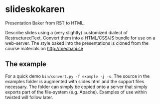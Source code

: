 # slideskokaren
Presentation Baker from RST to HTML.

Describe slides using a (very slightly) customized dialect of
RestructuredText. Convert them into a HTML/CSS/JS bundle for 
use on a web-server. The style baked into the presentations is
cloned from the course materials on http://mechani.se

## The example

For a quick demo `bin/convert.py -f example -j -s`. The source in 
the examples folder is augmented with slides.html and the
support files necessary. The folder can simply be copied onto
a server that simply exports part of the file-system (e.g.
Apache). Examples of use within twisted will follow later.
